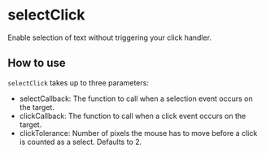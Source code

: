 selectClick
===========

Enable selection of text without triggering your click handler.

How to use
----------

`selectClick` takes up to three parameters:

* selectCallback: The function to call when a selection event occurs on the target.
* clickCallback: The function to call when a click event occurs on the target.
* clickTolerance: Number of pixels the mouse has to move before a click is counted as a select. Defaults to 2.
